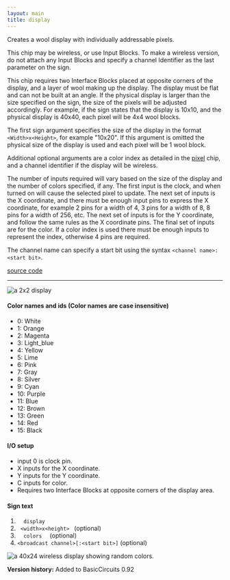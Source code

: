 ```yaml
---
layout: main
title: display
---
```

Creates a wool display with individually addressable pixels.

This chip may be wireless, or use Input Blocks. To make a wireless version, do not attach any Input Blocks and specify a channel Identifier as the last parameter on the sign.

This chip requires two Interface Blocks placed at opposite corners of the display, and a layer of wool making up the display. The display must be flat and can not be built at an angle. If the physical display is larger than the size specified on the sign, the size of the pixels will be adjusted accordingly. For example, if the sign states that the display is 10x10, and the physical display is 40x40, each pixel will be 4x4 wool blocks.

The first sign argument specifies the size of the display in the format `<Width>x<Height>`, for example "10x20". If this argument is omitted the physical size of 
the display is used and each pixel will be 1 wool block.

Additional optional arguments are a color index as detailed in the [pixel](Pixel) chip, and a channel identifier if the display will be wireless.

The number of inputs required will vary based on the size of the display and the number of colors specified, if any. The first input is the clock, and when turned on will cause the selected pixel to update. The next set of inputs is the X coordinate, and there must be enough input pins to express the X coordinate, for example 2 pins for a width of 4, 3 pins for a width of 8, 8 pins for a width of 256, etc. The next set of inputs is for the Y coordinate, and follow the same rules as the X coordinate pins. The final set of inputs are for the color. If a color index is used there must be enough inputs to represent the index, otherwise 4 pins are required.

The channel name can specify a start bit using the syntax `<channel name>:<start bit>`.

[source code](https://github.com/eisental/BasicCircuits/blob/master/src/main/java/org/tal/basiccircuits/display.java)

* * *

![a 2x2 display](/RedstoneChips/images/display1.png "a 2x2 display")

#### Color names and ids (Color names are case insensitive)
- 0: White
- 1: Orange
- 2: Magenta
- 3: Light_blue
- 4: Yellow
- 5: Lime
- 6: Pink
- 7: Gray
- 8: Silver
- 9: Cyan
- 10: Purple
- 11: Blue
- 12: Brown
- 13: Green
- 14: Red
- 15: Black

#### I/O setup 
* input 0 is clock pin.
* X inputs for the X coordinate.
* Y inputs for the Y coordinate.
* C inputs for color.
* Requires two Interface Blocks at opposite corners of the display area.

#### Sign text
1. `   display   ` 
2. `  <width>x<height>  ` (optional)
2. `   colors   ` (optional)
3. ` <broadcast channel>[:<start bit>] ` (optional)

![a 40x24 wireless display showing random colors.](/RedstoneChips/images/display7.png "a 40x24 wireless display showing random colors.")

__Version history:__ Added to BasicCircuits 0.92
